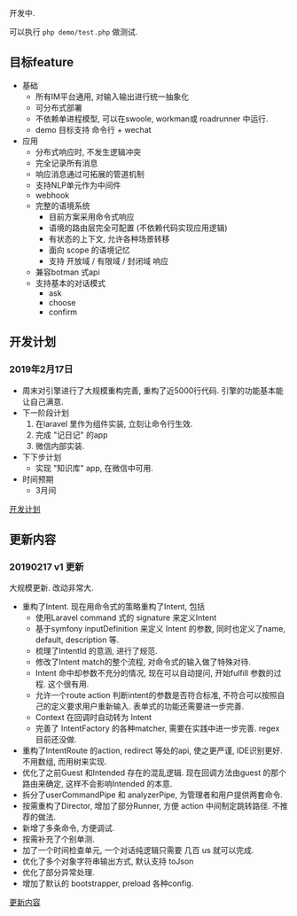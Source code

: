 

开发中.

可以执行 ``` php demo/test.php ``` 做测试.


## 目标feature

-   基础
    -   所有IM平台通用, 对输入输出进行统一抽象化
    -   可分布式部署
    -   不依赖单进程模型, 可以在swoole, workman或 roadrunner 中运行.
    -   demo 目标支持 命令行 + wechat
-   应用
    -   分布式响应时, 不发生逻辑冲突
    -   完全记录所有消息
    -   响应消息通过可拓展的管道机制
    -   支持NLP单元作为中间件
    -   webhook
    -   完整的语境系统
        -   目前方案采用命令式响应
        -   语境的路由层完全可配置 (不依赖代码实现应用逻辑)
        -   有状态的上下文, 允许各种场景转移
        -   面向 scope 的语境记忆
        -   支持 开放域 / 有限域 / 封闭域 响应
    -   兼容botman 式api
    -   支持基本的对话模式
        -   ask
        -   choose
        -   confirm


## 开发计划


### 2019年2月17日

-   周末对引擎进行了大规模重构完善, 重构了近5000行代码. 引擎的功能基本能让自己满意.
-   下一阶段计划
    1.  在laravel 里作为组件实装, 立刻让命令行生效.
    2.  完成 "记日记" 的app
    3.  微信内部实装.
-   下下步计划
    -   实现 "知识库" app, 在微信中可用.
-   时间预期
    -   3月间

[开发计划](docs/plan.md)

## 更新内容


### 20190217 v1 更新

大规模更新. 改动非常大.

-   重构了Intent. 现在用命令式的策略重构了Intent, 包括
    -   使用Laravel command 式的 signature 来定义Intent
    -   基于symfony inputDefinition 来定义 Intent 的参数, 同时也定义了name, default, description 等.
    -   梳理了IntentId 的意涵, 进行了规范.
    -   修改了Intent match的整个流程, 对命令式的输入做了特殊对待.
    -   Intent 命中却参数不充分的情况, 现在可以自动提问, 开始fulfill 参数的过程. 这个很有用.
    -   允许一个route action 判断intent的参数是否符合标准, 不符合可以按照自己的定义要求用户重新输入. 表单式的功能还需要进一步完善.
    -   Context 在回调时自动转为 Intent
    -   完善了 IntentFactory 的各种matcher, 需要在实践中进一步完善. regex 目前还没做.
-   重构了IntentRoute 的action, redirect 等处的api, 使之更严谨, IDE识别更好. 不用数组, 而用树来实现.
-   优化了之前Guest 和Intended 存在的混乱逻辑. 现在回调方法由guest 的那个路由来确定, 这样不会影响Intended 的本意.
-   拆分了userCommandPipe 和 analyzerPipe, 为管理者和用户提供两套命令.
-   按需重构了Director, 增加了部分Runner, 方便 action 中间制定跳转路径. 不推荐的做法.
-   新增了多条命令, 方便调试.
-   按需补充了个别单测.
-   加了一个时间检查单元, 一个对话纯逻辑只需要 几百 us 就可以完成.
-   优化了多个对象字符串输出方式, 默认支持 toJson
-   优化了部分异常处理.
-   增加了默认的 bootstrapper, preload 各种config.


[更新内容](docs/release.md)


